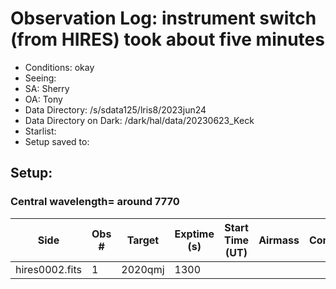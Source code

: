 # Observation Log: instrument switch (from HIRES) took about five minutes

* Conditions: okay
* Seeing: 
* SA: Sherry
* OA: Tony
* Data Directory: /s/sdata125/lris8/2023jun24
* Data Directory on Dark: /dark/hal/data/20230623_Keck
* Starlist: 
* Setup saved to: 

## Setup: 

    
### Central wavelength= around 7770


| Side | Obs #     | Target    | Exptime (s) | Start Time (UT) | Airmass | Comments                                                   |
|------|-----------|-----------|-------------|-----------------|---------|------------------------------------------------------------|
|hires0002.fits|1|2020qmj        |1300| |||
